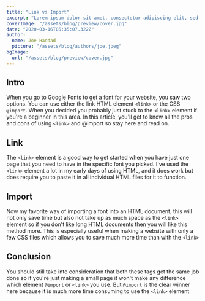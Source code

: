 ```yaml
---
title: "Link vs Import"
excerpt: "Lorem ipsum dolor sit amet, consectetur adipiscing elit, sed do eiusmod tempor incididunt ut labore et dolore magna aliqua. Praesent elementum facilisis leo vel fringilla est ullamcorper eget. At imperdiet dui accumsan sit amet nulla facilities morbi tempus."
coverImage: "/assets/blog/preview/cover.jpg"
date: "2020-03-16T05:35:07.322Z"
author:
  name: Joe Haddad
  picture: "/assets/blog/authors/joe.jpeg"
ogImage:
  url: "/assets/blog/preview/cover.jpg"
---
```

## Intro

When you go to Google Fonts to get a font for your website, you saw two options. You can use either the link HTML element `<link>` or the CSS `@import`. When you decided you probably just stuck to the `<link>` element if you're a beginner in this area. In this article, you'll get to know all the pros and cons of using `<link>` and @import so stay here and read on.

## Link

The `<link>` element is a good way to get started when you have just one page that you need to have in the specific font you picked. I've used the `<link>` element a lot in my early days of using HTML, and it does work but does require you to paste it in all individual HTML files for it to function.

## Import

Now my favorite way of importing a font into an HTML document, this will not only save time but also not take up as much space as the `<link>` element so if you don't like long HTML documents then you will like this method more. This is especially useful when making a website with only a few CSS files which allows you to save much more time than with the `<link>`

## Conclusion

You should still take into consideration that both these tags get the same job done so if you're just making a small page it won't make any difference which element `@import` or `<link>` you use. But `@import` is the clear winner here because it is much more time consuming to use the `<link>` element